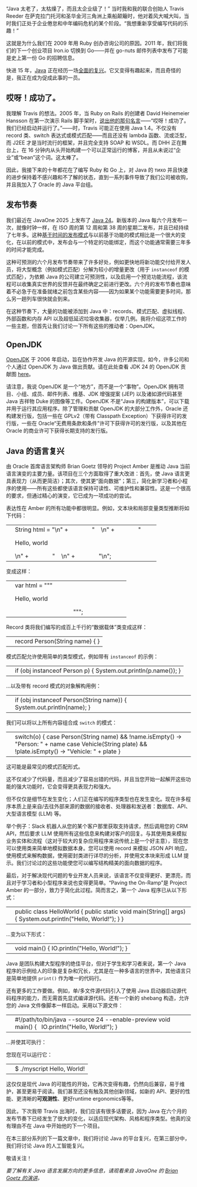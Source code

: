 “Java 太老了，太枯燥了，而且太企业级了！” 当时我和我的联合创始人 Travis Reeder 在萨克拉门托河和圣华金河三角洲上乘船颠簸时，他对着风大喊大叫，当时我们正处于企业倦怠和中年编码危机的某个阶段。“我想重新享受编写代码的乐趣！”

这就是为什么我们在 2009 年用 Ruby 创办咨询公司的原因。2011 年，我们将我们的下一个创业项目 Iron.io 切换到 Go——并在 go-nuts 邮件列表中发布了可能是史上第一份 Go 的招聘信息。

快进 15 年，[Java](https://thenewstack.io/java-at-30-the-genius-behind-the-code-that-changed-tech/) 正在经历一场[全面的复兴](https://thenewstack.io/java-modernizes-new-tools-for-ai-and-quantum-age/)。它又变得有趣起来，而且奇怪的是，我正在成为促成此事的一员。

## **哎呀！成功了。**

我理解 Travis 的想法。2005 年，当 Ruby on Rails 的创建者 David Heinemeier Hansson 在第一次演示 Rails 脚手架时，[说出他的那句名言](https://www.youtube.com/watch?v=Gzj723LkRJY)——“哎呀！成功了。我们已经启动并运行了。”——时，Travis 可能正在使用 Java 1.4。不仅没有 record 类、switch 表达式或模式匹配——而且还没有 lambda 函数、流或泛型，而 J2EE 才是当时流行的框架，并且完全支持 SOAP 和 WSDL。而 DHH 正在舞台上，在 16 分钟内从头开始构建一个可以正常运行的博客，并且从未说过“企业”或“bean”这个词。这太棒了。

因此，我接下来的十年都花在了编写 Ruby 和 Go 上，对 Java 的 тихо 并且快速的进步保持着不感兴趣和不了解的状态，直到一系列事件导致了我们公司被收购，并且我加入了 Oracle 的 Java 平台组。

## **发布节奏**

我们最近在 JavaOne 2025 上发布了 [Java 24](https://blogs.oracle.com/java/post/the-arrival-of-java-24?source=:ex:pw:::::TNS_Java_Renaissance_A&SC=:ex:pw:::::TNS_Java_Renaissance_A&pcode=)。新版本的 Java 每六个月发布一次，就像时钟一样，在 ISO 周的第 12 周和第 38 周的星期二发布，并且已经持续了七年多。这种[基于时间的发布模式](https://www.java.com/releases/)与以前基于功能的模式相比是一个很大的变化，在以前的模式中，发布会与一个特定的功能绑定，而这个功能通常需要三年多的时间才能完成。

这种可预测的六个月发布节奏带来了许多好处，例如更快地将新功能交付给开发人员，将大型概念（例如模式匹配）分解为较小的增量更改（用于 `instanceof` 的模式匹配），为依赖 Java 的公司建立可预测性，以及启用一个预览功能流程，该流程可以收集真实世界的反馈并在最终确定之前进行更改。六个月的发布节奏也意味着不必急于在准备就绪之前包含某些内容——因为如果某个功能需要更多时间，那么另一趟列车很快就会到来。

在这种节奏下，大量的功能被添加到 Java 中：records、模式匹配、虚拟线程、外部函数和内存 API 以及超低延迟垃圾收集器，仅举几例。我将介绍这项工作的一些主题，但首先让我们讨论一下所有这些的推动者：OpenJDK。

## **OpenJDK**

[OpenJDK](https://openjdk.org/) 于 2006 年启动，旨在协作开发 Java 的开源实现，如今，许多公司和个人通过 OpenJDK 为 Java 做出贡献。请在此处查看 JDK 24 的 OpenJDK 贡献图 [here](https://blogs.oracle.com/java/post/the-arrival-of-java-24?source=:ex:pw:::::TNS_Java_Renaissance_A&SC=:ex:pw:::::TNS_Java_Renaissance_A&pcode=)。

请注意，我说 OpenJDK 是一个“地方”，而不是一个“事物”。OpenJDK 拥有项目、小组、成员、邮件列表、维基、JDK 增强提案 (JEP) 以及诸如源代码甚至 Java 吉祥物 Duke 的图像等工件。OpenJDK 不是“Java 的构建版本”，可以下载并用于运行其应用程序。除了管理和贡献 OpenJDK 的大部分工作外，Oracle 还构建发行版，包括一些在 GPLv2（带有 Classpath Exception）下获得许可的发行版，一些在 Oracle“无费用条款和条件”许可下获得许可的发行版，以及其他在 Oracle 的商业许可下获得长期支持的发行版。

## **Java 的语言复兴**

由 Oracle 首席语言架构师 Brian Goetz 领导的 Project Amber 是推动 Java 当前语言演变的主要力量。该项目在三个方面取得了重大改进：首先，使 Java 语言更具表现力（从而更简洁）；其次，使其更“面向数据”；第三，简化新学习者和小程序的使用——所有这些都使该语言保持可读性、可维护性和兼容性。这是一个很高的要求，但通过精心的演变，它已成为一项成功的尝试。

表达性在 Amber 的所有功能中都很明显。例如，文本块和局部变量类型推断将如下代码：

|  |  |
| --- | --- |
|  | String html = "<html>\n" +                "    <body>\n" +                "        <p>Hello, world</p>\n" +                "    </body>\n" +                "</html>\n"; |

变成这样：

|  |  |
| --- | --- |
|  | var html = """             <html>                 <body>                     <p>Hello, world</p>                 </body>             </html>             """; |

Record 类将我们编写的成百上千行的“数据载体”类变成这样：

|  |  |
| --- | --- |
|  | record Person(String name) { } |

模式匹配允许使用简单的类型模式，例如带有 `instanceof` 的示例：

|  |  |
| --- | --- |
|  | if (obj instanceof Person p) {  System.out.println(p.name());  } |

...以及带有 record 模式的对象解构用例：

|  |  |
| --- | --- |
|  | if (obj instanceof Person(String name)) {  System.out.println(name);  } |

我们可以将以上所有内容组合成 `switch` 的模式：

|  |  |
| --- | --- |
|  | switch(o) {  case Person(String name) && !name.isEmpty() -> "Person: " + name  case Vehicle(String plate) && !plate.isEmpty() -> "Vehicle: " + plate  } |

这可能是最常见的模式匹配形式。

这不仅减少了代码量，而且减少了容易出错的代码，并且当您开始一起解开这些功能的强大功能时，它会变得更具表现力和强大。

但不仅仅是细节在发生变化；人们正在编写的程序类型也在发生变化。现在许多程序本质上是来自/去往外部来源的数据的接收者、处理器和发送者：数据库、API、大型语言模型 (LLM) 等。

举个例子：Slack 机器人从您的某个客户那里获取支持请求，然后调用您的 CRM API，然后要求 LLM 使用所有这些信息来构建对客户的回复。与其使用类来模拟业务实体和流程（这对于较大的复杂应用程序来说传统上是一个好主意），现在您可以使用类来简单地模拟数据本身。您可以使用 record 来模拟 JSON API 响应，使用模式来解构数据，使用密封类进行详尽的分析，并使用文本块来形成 LLM 提示。我们讨论过的这些功能使您可以编写结构精美的面向数据的程序。

最后，对于解决现代问题的专业开发人员来说，该语言不仅变得更好、更漂亮，而且对于学习者和小型程序来说也变得更简单。“Paving the On-Ramp”是 Project Amber 的一部分，致力于简化此过程。简而言之，第一个 Java 程序已从以下形式：

|  |  |
| --- | --- |
|  | public class HelloWorld {  public static void main(String[] args) {  System.out.println("Hello, World!");  }  } |

...变为以下形式：

|  |  |
| --- | --- |
|  | void main() {  IO.println("Hello, World!");  } |

Java 是团队构建大型程序的绝佳平台，但对于学生和学习者来说，第一个 Java 程序的示例给人的印象是复杂和冗长，尤其是在一种多语言的世界中，其他语言只是简单地提供 `print()` 作为唯一的代码行。

还有更多的工作要做。例如，单/多文件源代码引入了使用 Java 启动器启动源代码程序的能力，而无需首先显式编译源代码。还有一个新的 shebang 构造，允许您的 Java 文件像脚本一样启动。采用以下源文件：

|  |  |
| --- | --- |
|  | #!/path/to/bin/java --source 24 --enable-preview    void main() {    IO.println("Hello, World!");  } |

...并使其可执行：

您现在可以运行它：

|  |  |
| --- | --- |
|  | $ ./myscript  Hello, World! |

这仅仅是现代 Java 的可能性的开始，它再次变得有趣，仍然向后兼容，易于维护，甚至更易于阅读。我们甚至还没有触及其他创新领域，如新的 API、更好的性能、更清晰的**可观测性**、更好runtime ergonomics等等。

因此，下次我带 Travis 出海时，我们应该有很多话要说，因为 Java 在六个月的发布节奏下已经发生了很大的变化，以适应现代架构、风格和程序类型。他真的没有理由不在 Java 中开始他的下一个项目。

在本三部分系列的下一篇文章中，我们将讨论 Java 的平台复兴，在第三部分中，我们将讨论 Java 的人工智能复兴。

敬请关注！

*要了解有关 Java 语言发展方向的更多信息，请观看来自 JavaOne 的 [Brian Goetz 的演讲](https://www.youtube.com/watch?v=1dY57CDxR14)。*